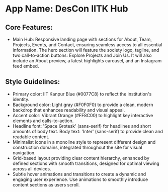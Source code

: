 # **App Name**: DesCon IITK Hub

## Core Features:

- Main Hub: Responsive landing page with sections for About, Team, Projects, Events, and Contact, ensuring seamless access to all essential information. The hero section will feature the society logo, tagline, and two call-to-action buttons: Explore Projects and Join Us. It will also include an About preview, a latest highlights carousel, and an Instagram feed embed.

## Style Guidelines:

- Primary color: IIT Kanpur Blue (#0077C8) to reflect the institution's identity.
- Background color: Light gray (#F0F0F0) to provide a clean, modern backdrop that enhances readability and visual appeal.
- Accent color: Vibrant Orange (#FF8C00) to highlight key interactive elements and calls-to-action.
- Headline font: 'Space Grotesk' (sans-serif) for headlines and short amounts of body text. Body text: 'Inter' (sans-serif) to provide clean and readable content.
- Minimalist icons in a monoline style to represent different design and construction domains, integrated throughout the site for visual navigation.
- Grid-based layout providing clear content hierarchy, enhanced by defined sections with smooth transitions, designed for optimal viewing across all devices.
- Subtle hover animations and transitions to create a dynamic and engaging user experience. Use animations to smoothly introduce content sections as users scroll.